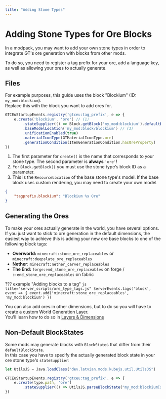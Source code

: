 ```yaml
---
title: "Adding Stone Types"
---
```



# Adding Stone Types for Ore Blocks

In a modpack, you may want to add your own stone types in order to integrate GT's ore generation with blocks from other mods.

To do so, you need to register a tag prefix for your ore, add a language key, as well as allowing your ores to actually generate.


## Files

For example purposes, this guide uses the block "Blockium" (ID: `my_mod:blockium`).  
Replace this with the block you want to add ores for.

```js title="startup_scripts/ore_types.js"
GTCEuStartupEvents.registry('gtceu:tag_prefix', e => {
    e.create('blockium', 'ore') // (1)
        .stateSupplier(() => Block.getBlock('my_mod:blockium').defaultBlockState()) // (2)
        .baseModelLocation('my_mod:block/blockium') // (3)
        .unificationEnabled(true)
        .materialIconType(GTMaterialIconType.ore)
        .generationCondition(ItemGenerationCondition.hasOreProperty)
})
```

1. The first parameter for `create()` is the name that corresponds to your stone type. The second parameter is **always** `'ore'`!
2. For `Block.getBlock()` you must use the stone type's block ID as a parameter.
3. This is the `ResourceLocation` of the base stone type's model. If the base block uses custom rendering, you may need to create your own model.


```json title="assets/gtceu/lang/en_us.json"
{
    "tagprefix.blockium": "Blockium %s Ore"
}
```


## Generating the Ores

To make your ores actually generate in the world, you have several options.
If you just want to stick to ore generation in the default dimensions, the easiest way to achieve this is adding your new ore base blocks to one of the following block tags:


- **Overworld:** `minecraft:stone_ore_replaceables` or `minecraft:deepslate_ore_replaceables`
- **Nether:** `minecraft:nether_carver_replaceables`
- **The End:** `forge:end_stone_ore_replaceables` on forge / `c:end_stone_ore_replaceables` on fabric

??? example "Adding blocks to a tag"
    ```js title="server_scripts/ore_type_tags.js"
    ServerEvents.tags('block', event => {
        event.add('minecraft:stone_ore_replaceables', 'my_mod:blockium')
    })
    ```

You can also add ores in other dimensions, but to do so you will have to create a custom World Generation Layer.    
You'll learn how to do so in [Layers & Dimensions](./04-Layers-and-Dimensions.md)


## Non-Default BlockStates

Some mods may generate blocks with `BlockState`s that differ from their `defaultBlockState`.  
In this case you have to specify the actually generated block state in your ore stone type's `stateSupplier`:

```js
let UtilsJS = Java.loadClass("dev.latvian.mods.kubejs.util.UtilsJS")

GTCEuStartupEvents.registry('gtceu:tag_prefix', e => {
    e.create(type.path, 'ore')
        .stateSupplier(() => UtilsJS.parseBlockState("my_mod:blockium[some_blockstate_property=true]"))
})
```
